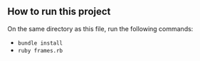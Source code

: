 ## How to run this project

On the same directory as this file, run the following commands:

- `bundle install`
- `ruby frames.rb`
